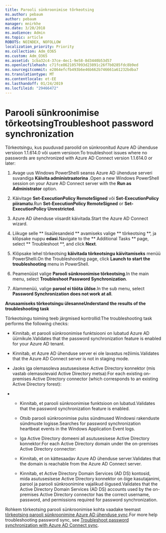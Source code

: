 ```yaml
---
title: Parooli sünkroonimise tõrkeotsing
ms.author: pebaum
author: pebaum
manager: mnirkhe
ms.date: 3/20/2018
ms.audience: Admin
ms.topic: article
ROBOTS: NOINDEX, NOFOLLOW
localization_priority: Priority
ms.collection: Adm_O365
ms.custom: Adm_O365
ms.assetid: 1cba32c4-37ce-4ec1-9e58-8d3440b53d57
ms.openlocfilehash: c71fce8621057093d23891c26f7b0285fdc8b9ed
ms.sourcegitcommit: e2864efcfb493b6e46b662b746661a61232bdba7
ms.translationtype: MT
ms.contentlocale: et-EE
ms.lasthandoff: 01/24/2019
ms.locfileid: "29466472"
---
```

# <a name="troubleshoot-password-synchronization"></a><span data-ttu-id="4994e-102">Parooli sünkroonimise tõrkeotsing</span><span class="sxs-lookup"><span data-stu-id="4994e-102">Troubleshoot password synchronization</span></span>

<span data-ttu-id="4994e-103">Tõrkeotsingu, kus puuduvad paroolid on sünkroonitud Azure AD ühenduse versioon 1.1.614.0 või uuem versioon:</span><span class="sxs-lookup"><span data-stu-id="4994e-103">To troubleshoot issues where no passwords are synchronized with Azure AD Connect version 1.1.614.0 or later:</span></span>
  
1. <span data-ttu-id="4994e-104">Avage uus Windows PowerShelli seanss Azure AD ühenduse serveri suvandiga **Käivita administraatorina** .</span><span class="sxs-lookup"><span data-stu-id="4994e-104">Open a new Windows PowerShell session on your Azure AD Connect server with the **Run as Administrator** option.</span></span> 
    
2. <span data-ttu-id="4994e-105">Käivitage **Set-ExecutionPolicy RemoteSigned** või **Set-ExecutionPolicy piiramatu**.</span><span class="sxs-lookup"><span data-stu-id="4994e-105">Run **Set-ExecutionPolicy RemoteSigned** or **Set-ExecutionPolicy Unrestricted**.</span></span> 
    
3. <span data-ttu-id="4994e-106">Azure AD ühenduse viisardit käivitada.</span><span class="sxs-lookup"><span data-stu-id="4994e-106">Start the Azure AD Connect wizard.</span></span>
    
4. <span data-ttu-id="4994e-107">Liikuge selle \*\* lisaülesandeid \*\* avamiseks valige \*\* tõrkeotsing \*\*, ja klõpsake nuppu **edasi**.</span><span class="sxs-lookup"><span data-stu-id="4994e-107">Navigate to the \*\* Additional Tasks \*\* page, select \*\* Troubleshoot \*\*, and click **Next**.</span></span> 
    
5. <span data-ttu-id="4994e-108">Klõpsake lehel tõrkeotsing **käivitada tõrkeotsingu käivitamiseks** menüü PowerShelli.</span><span class="sxs-lookup"><span data-stu-id="4994e-108">On the Troubleshooting page, click **Launch to start the troubleshooting** menu in PowerShell.</span></span> 
    
6. <span data-ttu-id="4994e-109">Peamenüüst valige **Parooli sünkroonimise tõrkeotsing**.</span><span class="sxs-lookup"><span data-stu-id="4994e-109">In the main menu, select **Troubleshoot Password Synchronization**.</span></span> 
    
7. <span data-ttu-id="4994e-110">Alammenüü, valige **parool ei tööta üldse**.</span><span class="sxs-lookup"><span data-stu-id="4994e-110">In the sub menu, select **Password Synchronization does not work at all**.</span></span> 
    
 <span data-ttu-id="4994e-111">**Arusaamiseks tõrkeotsingu ülesanne**</span><span class="sxs-lookup"><span data-stu-id="4994e-111">**Understand the results of the troubleshooting task**</span></span>
  
<span data-ttu-id="4994e-112">Tõrkeotsingu toiming teeb järgmised kontrollid:</span><span class="sxs-lookup"><span data-stu-id="4994e-112">The troubleshooting task performs the following checks:</span></span>
  
- <span data-ttu-id="4994e-113">Kinnitab, et parooli sünkroonimise funktsiooni on lubatud Azure AD üürnikule.</span><span class="sxs-lookup"><span data-stu-id="4994e-113">Validates that the password synchronization feature is enabled for your Azure AD tenant.</span></span>
    
- <span data-ttu-id="4994e-114">Kinnitab, et Azure AD ühenduse server ei ole lavastus režiimis.</span><span class="sxs-lookup"><span data-stu-id="4994e-114">Validates that the Azure AD Connect server is not in staging mode.</span></span>
    
- <span data-ttu-id="4994e-115">Jaoks iga olemasoleva asutusesisese Active Directory konnektor (mis vastab olemasolevaid Active Directory metsa):</span><span class="sxs-lookup"><span data-stu-id="4994e-115">For each existing on-premises Active Directory connector (which corresponds to an existing Active Directory forest):</span></span>
    
- 
  - <span data-ttu-id="4994e-116">Kinnitab, et parooli sünkroonimise funktsioon on lubatud.</span><span class="sxs-lookup"><span data-stu-id="4994e-116">Validates that the password synchronization feature is enabled.</span></span>
    
  - <span data-ttu-id="4994e-117">Otsib parooli sünkroonimise pulss sündmused Windowsi rakenduste sündmuste logisse.</span><span class="sxs-lookup"><span data-stu-id="4994e-117">Searches for password synchronization heartbeat events in the Windows Application Event logs.</span></span>
    
  - <span data-ttu-id="4994e-118">Iga Active Directory domeeni all asutusesisese Active Directory konnektor:</span><span class="sxs-lookup"><span data-stu-id="4994e-118">For each Active Directory domain under the on-premises Active Directory connector:</span></span>
    
  - <span data-ttu-id="4994e-119">Kinnitab, et on kättesaadav Azure AD ühenduse server.</span><span class="sxs-lookup"><span data-stu-id="4994e-119">Validates that the domain is reachable from the Azure AD Connect server.</span></span>
    
  - <span data-ttu-id="4994e-120">Kinnitab, et Active Directory Domain Services (AD DS) kontosid, mida asutusesisese Active Directory konnektor on õige kasutajanimi, parool ja parooli sünkroonimine vajalikud õigused.</span><span class="sxs-lookup"><span data-stu-id="4994e-120">Validates that the Active Directory Domain Services (AD DS) accounts used by the on-premises Active Directory connector has the correct username, password, and permissions required for password synchronization.</span></span>
    
<span data-ttu-id="4994e-121">Rohkem tõrkeotsing parooli sünkroonimise kohta vaadake teemast [tõrkeotsing parooli sünkroonimine Azure AD ühenduse sync](https://docs.microsoft.com/en-us/azure/active-directory/connect/active-directory-aadconnectsync-troubleshoot-password-synchronization).</span><span class="sxs-lookup"><span data-stu-id="4994e-121">For more help troubleshooting password sync, see [Troubleshoot password synchronization with Azure AD Connect sync](https://docs.microsoft.com/en-us/azure/active-directory/connect/active-directory-aadconnectsync-troubleshoot-password-synchronization).</span></span>
  

